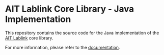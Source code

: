 # AIT Lablink Core Library - Java Implementation

This repository contains the source code for the Java implementation of the [AIT Lablink](https://ait-lablink.readthedocs.io/) core library.

For more information, please refer to the [documentation](https://mosaik-docker.readthedocs.io/projects/lablink-core-java).
